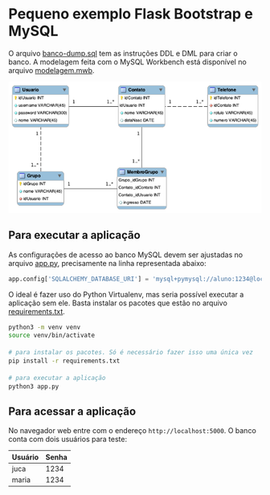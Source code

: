 # Pequeno exemplo Flask Bootstrap e MySQL

O arquivo [banco-dump.sql](banco-dump.sql) tem as instruções DDL e DML para criar o banco. A modelagem feita com o MySQL Workbench está disponível no arquivo [modelagem.mwb](modelagem.mwb).

![diagrama ER](modelagem.png)

## Para executar a aplicação

As configurações de acesso ao banco MySQL devem ser ajustadas no arquivo [app.py](app.py), precisamente na linha representada abaixo:

```python
app.config['SQLALCHEMY_DATABASE_URI'] = 'mysql+pymysql://aluno:1234@localhost:3306/appwebflask'
```

O ideal é fazer uso do Python Virtualenv, mas seria possível executar a aplicação sem ele. Basta instalar os pacotes que estão no arquivo [requirements.txt](requirements.txt).

```bash
python3 -m venv venv
source venv/bin/activate

# para instalar os pacotes. Só é necessário fazer isso uma única vez
pip install -r requirements.txt

# para executar a aplicação
python3 app.py
```

## Para acessar a aplicação

No navegador web entre com o endereço `http://localhost:5000`. O banco conta com dois usuários para teste:

| Usuário | Senha |
| ------- | -----|
| juca    | 1234 |
| maria   | 1234 |
